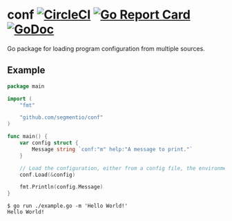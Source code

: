 # conf [![CircleCI](https://circleci.com/gh/segmentio/conf.svg?style=shield)](https://circleci.com/gh/segmentio/conf) [![Go Report Card](https://goreportcard.com/badge/github.com/segmentio/conf)](https://goreportcard.com/report/github.com/segmentio/conf) [![GoDoc](https://godoc.org/github.com/segmentio/conf?status.svg)](https://godoc.org/github.com/segmentio/conf)
Go package for loading program configuration from multiple sources.

Example
-------

```go
package main

import (
    "fmt"

    "github.com/segmentio/conf"
)

func main() {
    var config struct {
        Message string `conf:"m" help:"A message to print."`
    }

    // Load the configuration, either from a config file, the environment or the program arguments.
    conf.Load(&config)

    fmt.Println(config.Message)
}
```
```
$ go run ./example.go -m 'Hello World!'
Hello World!
```
